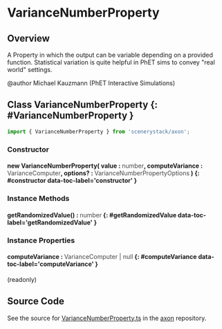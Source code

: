 # VarianceNumberProperty

## Overview

A Property in which the output can be variable depending on a provided function. Statistical variation is quite
helpful in PhET sims to convey "real world" settings.

@author Michael Kauzmann (PhET Interactive Simulations)

## Class VarianceNumberProperty {: #VarianceNumberProperty }


```js
import { VarianceNumberProperty } from 'scenerystack/axon';
```
### Constructor

#### new VarianceNumberProperty( value : <span style="font-weight: 400; opacity: 80%;">number</span>, computeVariance : <span style="font-weight: 400; opacity: 80%;">VarianceComputer</span>, options? : <span style="font-weight: 400; opacity: 80%;">VarianceNumberPropertyOptions</span> ) {: #constructor data-toc-label='constructor' }

### Instance Methods

#### getRandomizedValue() : <span style="font-weight: 400; opacity: 80%;">number</span> {: #getRandomizedValue data-toc-label='getRandomizedValue' }

### Instance Properties

#### computeVariance : <span style="font-weight: 400; opacity: 80%;">VarianceComputer | null</span> {: #computeVariance data-toc-label='computeVariance' }

(readonly)



## Source Code

See the source for [VarianceNumberProperty.ts](https://github.com/phetsims/axon/blob/main/js/VarianceNumberProperty.ts) in the [axon](https://github.com/phetsims/axon) repository.
